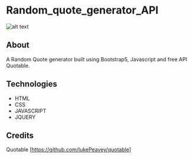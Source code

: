 # Random_quote_generator_API
![alt text]()
## About
A Random Quote generator built using Bootstrap5, Javascript and free API Quotable.
## Technologies
* HTML
* CSS
* JAVASCRIPT
* JQUERY
## Credits
Quotable [https://github.com/lukePeavey/quotable]


